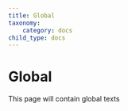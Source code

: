 ```yaml
---
title: Global
taxonomy:
    category: docs
child_type: docs
---
```


# Global

This page will contain global texts

